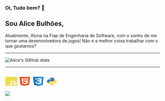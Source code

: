 ### Oi, Tudo bem? 👋
## Sou Alice Bulhões,
Atualmente, Aluna na Fiap de Engenharia de Software, com o sonho de me tornar uma desenvolvedora de jogos! Não é a melhor coisa trabalhar com o que gostamos?

<hr>

![Alice's GitHub stats](https://github-readme-stats.vercel.app/api?username=alicesbulhoes&show_icons=true&theme=tokyonight)

<hr>
<div style="display: inline_block"><br>
  <img align="center" alt="well-Js" height="30" width="40" src="https://raw.githubusercontent.com/devicons/devicon/master/icons/javascript/javascript-plain.svg">
  <img align="center" alt="well-HTML" height="30" width="40" src="https://raw.githubusercontent.com/devicons/devicon/master/icons/html5/html5-original.svg">
  <img align="center" alt="well-CSS" height="30" width="40" src="https://raw.githubusercontent.com/devicons/devicon/master/icons/css3/css3-original.svg">
  <img align="center" alt="well-Python" height="30" width="40" src="https://raw.githubusercontent.com/devicons/devicon/master/icons/python/python-original.svg">
  </div>  
<div>  
  
<br>
  <a href="https://www.linkedin.com/in/alice-bulhões-666a2a2b6/" target="_blank"><img src="https://img.shields.io/badge/-LinkedIn-%230077B5?style=for-the-  badge&logo=linkedin&logoColor=white" target="_blank"></a> 
 
